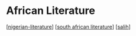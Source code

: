 # African Literature

[[nigerian-literature]]
[[south african literature]]
[[salih]]

[//begin]: # "Autogenerated link references for markdown compatibility"
[nigerian-literature]: nigerian-literature.md "Nigerian literature"
[south african literature]: south-african-literature.md "South African Literature"
[salih]: salih.md "Salih"
[//end]: # "Autogenerated link references"
